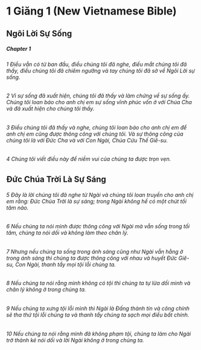 
# 1 Giăng 1 (New Vietnamese Bible)
## Ngôi Lời Sự Sống

##### Chapter 1
###### 1 Điều vẫn có từ ban đầu, điều chúng tôi đã nghe, điều mắt chúng tôi đã thấy, điều chúng tôi đã chiêm ngưỡng và tay chúng tôi đã sờ về Ngôi Lời sự sống.  
###### 2 Vì sự sống đã xuất hiện, chúng tôi đã thấy và làm chứng về sự sống ấy. Chúng tôi loan báo cho anh chị em sự sống vĩnh phúc vốn ở với Chúa Cha và đã xuất hiện cho chúng tôi thấy.  
###### 3 Điều chúng tôi đã thấy và nghe, chúng tôi loan báo cho anh chị em để anh chị em cũng được thông công với chúng tôi. Và sự thông công của chúng tôi là với Đức Cha và với Con Ngài, Chúa Cứu Thế Giê-su.  
###### 4 Chúng tôi viết điều này để niềm vui của chúng ta được trọn vẹn.

## Đức Chúa Trời Là Sự Sáng

###### 5 Đây là lời chúng tôi đã nghe từ Ngài và chúng tôi loan truyền cho anh chị em rằng: Đức Chúa Trời là sự sáng; trong Ngài không hề có một chút tối tăm nào.  
###### 6 Nếu chúng ta nói mình được thông công với Ngài mà vẫn sống trong tối tăm, chúng ta nói dối và không làm theo chân lý.  
###### 7 Nhưng nếu chúng ta sống trong ánh sáng cũng như Ngài vẫn hằng ở trong ánh sáng thì chúng ta được thông công với nhau và huyết Đức Giê-su, Con Ngài, thanh tẩy mọi tội lỗi chúng ta.

###### 8 Nếu chúng ta nói rằng mình không có tội thì chúng ta tự lừa dối mình và chân lý không ở trong chúng ta.  
###### 9 Nếu chúng ta xưng tội lỗi mình thì Ngài là Đấng thành tín và công chính sẽ tha thứ tội lỗi chúng ta và thanh tẩy chúng ta sạch mọi điều bất chính.  
###### 10 Nếu chúng ta nói rằng mình đã không phạm tội, chúng ta làm cho Ngài trở thành kẻ nói dối và lời Ngài không ở trong chúng ta.

